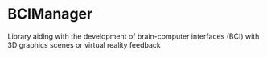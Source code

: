 # BCIManager
Library aiding with the development of brain-computer interfaces (BCI) with 3D graphics scenes or virtual reality feedback
